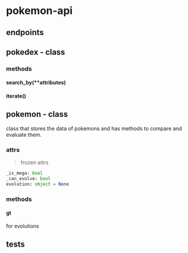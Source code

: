 # pokemon-api

## endpoints  

## pokedex - class

### methods

#### search_by(**attributes)

#### iterate()

## pokemon - class
class that stores the data of pokemons and has methods to compare and evaluate them.  


### attrs
> frozen attrs
```python
_is_mega: bool
_can_evolve: bool
evolution: object = None
````

### methods

#### __gt__
for evolutions

## tests

